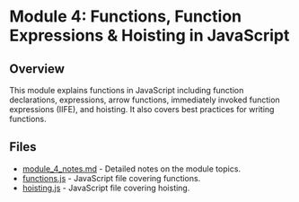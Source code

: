 # Module 4: Functions, Function Expressions & Hoisting in JavaScript

## Overview

This module explains functions in JavaScript including function declarations, expressions, arrow functions, immediately invoked function expressions (IIFE), and hoisting. It also covers best practices for writing functions.

## Files

- [module_4_notes.md](./module_4_notes.md) - Detailed notes on the module topics.
- [functions.js](./functions.js) - JavaScript file covering functions.
- [hoisting.js](./hoisting.js) - JavaScript file covering hoisting.
